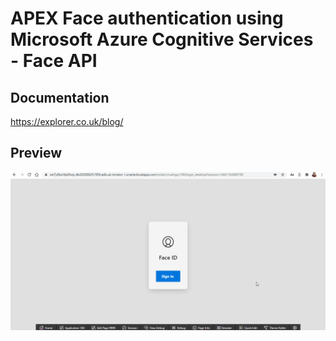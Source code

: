 # APEX Face authentication using Microsoft Azure Cognitive Services - Face API

## Documentation ##

https://explorer.co.uk/blog/

## Preview ##

![Preview](preview.gif)

